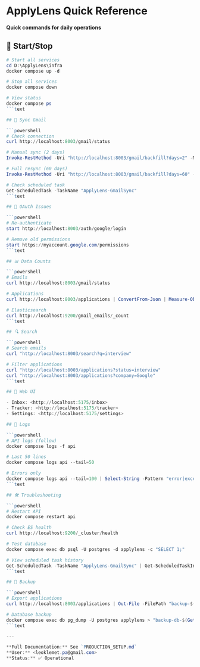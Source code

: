 # ApplyLens Quick Reference

**Quick commands for daily operations**

## 🚀 Start/Stop

```powershell
# Start all services
cd D:\ApplyLens\infra
docker compose up -d

# Stop all services
docker compose down

# View status
docker compose ps
```text

## 📧 Sync Gmail

```powershell
# Check connection
curl http://localhost:8003/gmail/status

# Manual sync (2 days)
Invoke-RestMethod -Uri "http://localhost:8003/gmail/backfill?days=2" -Method POST

# Full resync (60 days)
Invoke-RestMethod -Uri "http://localhost:8003/gmail/backfill?days=60" -Method POST

# Check scheduled task
Get-ScheduledTask -TaskName "ApplyLens-GmailSync"
```text

## 🔐 OAuth Issues

```powershell
# Re-authenticate
start http://localhost:8003/auth/google/login

# Remove old permissions
start https://myaccount.google.com/permissions
```text

## 📊 Data Counts

```powershell
# Emails
curl http://localhost:8003/gmail/status

# Applications
curl http://localhost:8003/applications | ConvertFrom-Json | Measure-Object

# Elasticsearch
curl http://localhost:9200/gmail_emails/_count
```text

## 🔍 Search

```powershell
# Search emails
curl "http://localhost:8003/search?q=interview"

# Filter applications
curl "http://localhost:8003/applications?status=interview"
curl "http://localhost:8003/applications?company=Google"
```text

## 🎨 Web UI

- Inbox: <http://localhost:5175/inbox>
- Tracker: <http://localhost:5175/tracker>
- Settings: <http://localhost:5175/settings>

## 📝 Logs

```powershell
# API logs (follow)
docker compose logs -f api

# Last 50 lines
docker compose logs api --tail=50

# Errors only
docker compose logs api --tail=100 | Select-String -Pattern "error|exception"
```text

## 🛠️ Troubleshooting

```powershell
# Restart API
docker compose restart api

# Check ES health
curl http://localhost:9200/_cluster/health

# Test database
docker compose exec db psql -U postgres -d applylens -c "SELECT 1;"

# View scheduled task history
Get-ScheduledTask -TaskName "ApplyLens-GmailSync" | Get-ScheduledTaskInfo
```text

## 💾 Backup

```powershell
# Export applications
curl http://localhost:8003/applications | Out-File -FilePath "backup-$(Get-Date -Format 'yyyy-MM-dd').json"

# Database backup
docker compose exec db pg_dump -U postgres applylens > "backup-db-$(Get-Date -Format 'yyyy-MM-dd').sql"
```text

---

**Full Documentation:** See `PRODUCTION_SETUP.md`  
**User:** <leoklemet.pa@gmail.com>  
**Status:** ✅ Operational

